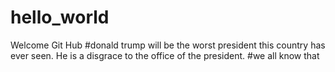 # hello_world
Welcome Git Hub
#donald trump will be the worst president this country has ever seen. He is a disgrace to the office of the president. 
#we all know that
